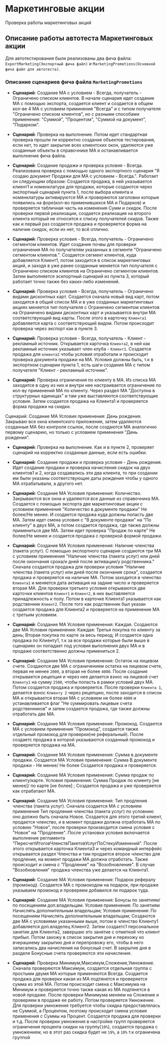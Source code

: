 # Маркетинговые акции

Проверка работы маркетинговых акций

## Описание работы автотеста Маркетинговых акции

Для автотестирования были реализованы два фича файла: `ExportMarketing(Экспортный фича файл)` и `MarketingPromotions(Основной фича файл для автотеста)`.

### Описание сценариев фича файла `MarketingPromotions`

- **Сценарий**: Создание МА с условием - Всегда, получатель - Ограничено списком клиентов.
В начале сценария идет создание МА с помощью экспорта, создается клиент и создается в общем кол-ве 4 МА с условием приминения "Всегда" и с типом получателя "Ограничено списком клиентов", но с разными способами применения: "Суммой", "Процентом", "Суммой на документ", "Подарком".

- **Сценарий**: Проверка на выполнение.
Потом идет стандартная проверка прошли ли корректно создание объектов тестирования, если нет, то идет закрытие всех клиентских окон, удаляются уже созданные объекты в справочнике МА и останавливается выполнение фича файла.

- **Сценарий**: Создание продажи и проверка условия - Всегда.
Реализована проверка с помощью одного экспортного сценария "Я создаю документ Продажи для МА с условием - Всегда.". Работает он следующим образом: Создается продажа, в ней указывается клиент1 и номенклатура для продажи, которые создаются через экспортный сценарий пункта 1, после выбора клиента и номенклатуры активируются МА и проверяются заголовки которые появились на форе(кол-во применившихся МА и Подарков) и проверяется табличная часть на изменения Сумм и скидок.
После проверки первой реализации, создается реализация на второго клиента который не относится к списку получателей скидов. Также как и первый раз создается продажа и проверяется форма на наличие скидок, если их нет, то всё отлично.

- **Сценарий**: Проверка условия - Всегда, получатель - Ограничено сегментом клиентов.
Идет создание почвы для проверки ограничения МА по получателям указанных в сегменте "Ограничено сегментом клиентов.". Создается сегмент клиентов, куда добавляется Клиент1, потом заходится в список маркетинговых акций, и заходя в уже ранее созданные меняется тип получателя с Ограничено списком клиентов на Ограничено сегментом клиентов.
Затем выполняется эскпортный сценарий из пункта 3, который работает точно также без каких-либо изменений.

- **Сценарий**: Проверка условия - Всегда, получатель - Ограничено видами дисконтных карт.
Создается сначала новый вид карт, потом заходится в общий список МА и в уже созданных маркетинговых акциях меняется тип получателя с Ограничено сегментом клиентов на Ограничено видами дисконтных карт и указывается внутри МА соответствующий вид карты. После этого в карточку `Клиента1` добавляется карта с соответствующий видом.
Потом происходит проверка через экспорт как в пункте 3.

- **Сценарий**: Проверка условия - Всегда, получатель - Клиент - рекламный источник.
Открывается карточка `Клиента2`, в ней как рекламный источник указывает член клуба - `Клиент1`. Создается продажа для `клиента2` чтобы условия отработали и происходит проверка документа продажи на МА. Условия должны быть, т.к в экспортном сценарии пункта 1, есть шаги создания МА с типом получателя "Клиент - рекламный источник".

- **Сценарий**: Проверка ограничения по клиенту в МА.
Из списка МА заходится в одну из них и внутри нее настраивается ограничение по кол-ву применений МА по клиенту. Через раздел МА "Доступна в структурных единицах" и там уже выставляются соответствующие условия. Затем создается продажа на Клиента1 и проверяется форма продажи на скидки.

Сценарий: Создание МА Условия применения: День рождения.
Закрываю все окна клиентского приложения, затем удаляются созданные МА без контроля ссылок, после создаются МА аналогично первому сценарию, но только с условием применения "День рождения".

- **Сценарий**: Проверка на выполнение.
Как и в пункте 2, проверяет сценарий на корректно созданные данные, если есть ошибки.

- **Сценарий**: Создание продажи и проверка условия - День рождения.
Идет создание продажи и проверка начисления скидок на двух клиентов1 и 2, когда создавались эти два клиента, то при создании им были указаны соответствующие даты рождения чтобы у одного МА отрабатывали, а другого нет.

- **Сценарий**: Создание МА Условия применения: Количество.
Закрываются все окна и удаляются все данные из справочника МА. Создается с помощью экспорта две маркетинговые акции с условием применения "Количество в документе продажи" Не более/Не менее. И создается продажа куда должны попасть две МА.
Затем идет смена условия с "В документе продажи" на "По клиенту" в двух МА, а потом создается продажа, где также должны примениться две МА.
Затем идет проверка "Продаж по карте" Не более/Не менее и создается продажа с проверкой формой продажи.

- **Сценарий**: Создание МА Условия применения: Наличие членства (пакета услуг).
С помощью экспортного сценария создаются три МА с условием применения "Наличие членства (пакета услуг) или дней после окончания срока/и дней после активации/у родственника."
Сначала создается продажа для проверки условия "Наличие членства (пакета услуг) или дней после окончания срока", создается продажа и проверяется на наличие МА.
Потом заходится в членство `Клиента1` и меняется дата активация на задние число и проверяется вторая МА.
Для проверки третьего условия открываются две карточки клиентов `Клиент1` и `Клиент2`, в них выставляется принадлежность к полу. Потом в карточке Клиента1 указывается как родственник `Клиент2`. После того как родственник был указан создается продажа для Клиента2 и проверяется на применение МА с третьим условием.

- **Сценарий**: Создание МА Условия применения: Каждая.
Создаются две МА Условия применения: Каждая:
Третья покупка по клиенту за день;
Вторая покупка по карте за весь период;
И создается одна продажа по Клиенту1, т.к за все продажи которые были выше в сценариях он попадает под условия выполнения двух МА и в продаже соответственно должны примениться 2.

- **Сценарий**: Создание МА Условия применения: Остаток на лицевом счете.
Создаются две МА с ограничением остатка на лицевом счете, первая не менее `2000`, а вторая не более `4000`.
После создания открывается рецепция и через нее делается взнос на лицевой счет `Клиенту1` на сумму `2500`, чтобы попасть в рамки условий двух МА. Потом создается продажа и проверяется.
После проверки `Клиента 1`, делается взнос `Клиенту 2` через рецепцию, после заходится в список МА и открывается вторая МА с условием не более `4000` и устанавливается флаг "Не суммировать лицевые счета родственников" и затем создается продажа, где также должны отработать две МА.

- **Сценарий**: Создание МА Условия применения: Промокод.
Создается МА с условием применения "Промокод", создается также отдельный промокод для проверки(не реферальный). После создаетс продажа в которой указываются созданный промокод и проверяется продажа на МА.

- **Сценарий**: Создание МА Условия применения: Сумма в документе продажи.
Создается МА Условия применения: Сумма
В документе продажи - Не менее/ Не более
Создается продажа и проверяется.

- **Сценарий**: Создание МА Условия применения: Сумма продаж по клиенту/карте.
Условия применения: Сумма
Продаж по клиенту [не менее]/ по карте [не более] ;
Создается продажа и уже проверяется как отрабатают МА.

- **Сценарий**: Создание МА Условия применения: Тип продления членства (пакета услуг).
Сначала создается МА с условием применения Тип продления членства (пакета услуг) по условнию оно должно быть сначала Новое. Создается для этого третий клиент, продается членство, и в момент продажи должна отработать МА по условию "Новое", после проверки производится смена условия с "Новое" на "Продление". После установки условия включается выполнение регламента "ПересчетИтоговЧленствПакетовУслугПоСтекуИзменений". После этого открывается карточка Клиента3 и через командный интерфейс открывается раздел Членства и там продается второе членство для продления, на момент продажи МА должна отработать. Также происходит и смена с "Продление" на "Возобновление". В случае "Возобновления" продажа членства уже делается на Клиента1.

- **Сценарий**: Создание МА Условия применения: Подарок рефералу (промокод).
Создается МА с промокодом на подарок, при продаже указываем промокод и проверяем добавился ли подарок туда.

- **Сценарий**: Создание МА Условия применения: Бонусы по занятиям/по посещениям доп.владельцам.
Условия применения: По занятиям
Начислять дополнительным владельцам;
Условия применения: По посещениям
Начислять дополнительным владельцам;
Создаются две МА с условиями указанными выше, потом в членство Клиенту1 добавляется доп.владелец Клиент2. Затем создаетс1 персональное занятие для Клиента2, завершаю это занятие с отметкой что клиент прибыл. Потом захожу в список закрытия дня и перехожу ко вчерашнему закрытию дня и перепровожу его, чтобы в него записались два начисления на бонусный счет. В закрытие дня в разделе Бонусные счета проверяются эти начисления.

- **Сценарий**: Проверка Минимум,Максимум,Сложение,Умножение.
Сначала проверяются Максимум, создается отдельная группа с простыми двумя МА которые применяются Всегда. Создается продажа для проверки какая из МА подтянется и проверяется сумма из этой МА.
Потом происходит смена с Максимума на Минимум и проверяется точно также какая из МА подтянется в новой продаже.
После проверки Минимума меняем на Сложение и проверяем в продаже ее работу.
Потом проверяется Умножение. Для проверки умножения требуется чтобы скидка предоставлялась не Суммой, а Процентом, поэтому происходит смена условия применения с Суммы на Процент. Создается продажа для проверки и т.д.
После проверки умножения в настройке групп проверяется ограничения процента скидки на группу(`10%`), создается продажа с умножением, но в этот раз скидка будет не `19%`, а `10%` т.к ограничена группой
